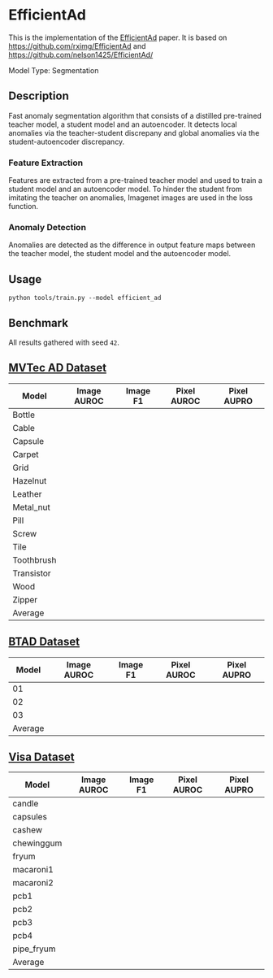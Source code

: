 # EfficientAd

This is the implementation of the [EfficientAd](https://arxiv.org/pdf/2303.14535.pdf) paper. It is based on https://github.com/rximg/EfficientAd and https://github.com/nelson1425/EfficientAd/

Model Type: Segmentation

## Description

Fast anomaly segmentation algorithm that consists of a distilled pre-trained teacher model, a student model and an autoencoder. It detects local anomalies via the teacher-student discrepany and global anomalies via the student-autoencoder discrepancy.

### Feature Extraction

Features are extracted from a pre-trained teacher model and used to train a student model and an autoencoder model. To hinder the student from imitating the teacher on anomalies, Imagenet images are used in the loss function.

### Anomaly Detection

Anomalies are detected as the difference in output feature maps between the teacher model, the student model and the autoencoder model.

## Usage

`python tools/train.py --model efficient_ad`

## Benchmark

All results gathered with seed `42`.

## [MVTec AD Dataset](https://www.mvtec.com/company/research/datasets/mvtec-ad)

| Model      | Image AUROC | Image F1 | Pixel AUROC | Pixel AUPRO |
| ---------- | ----------- | -------- | ----------- | ----------- |
| Bottle     |             |          |             |             |
| Cable      |             |          |             |             |
| Capsule    |             |          |             |             |
| Carpet     |             |          |             |             |
| Grid       |             |          |             |             |
| Hazelnut   |             |          |             |             |
| Leather    |             |          |             |             |
| Metal_nut  |             |          |             |             |
| Pill       |             |          |             |             |
| Screw      |             |          |             |             |
| Tile       |             |          |             |             |
| Toothbrush |             |          |             |             |
| Transistor |             |          |             |             |
| Wood       |             |          |             |             |
| Zipper     |             |          |             |             |
| Average    |             |          |             |             |

## [BTAD Dataset](https://www.mvtec.com/company/research/datasets/mvtec-ad)

| Model   | Image AUROC | Image F1 | Pixel AUROC | Pixel AUPRO |
| ------- | ----------- | -------- | ----------- | ----------- |
| 01      |             |          |             |             |
| 02      |             |          |             |             |
| 03      |             |          |             |             |
| Average |             |          |             |             |

## [Visa Dataset](https://github.com/amazon-science/spot-diff)

| Model      | Image AUROC | Image F1 | Pixel AUROC | Pixel AUPRO |
| ---------- | ----------- | -------- | ----------- | ----------- |
| candle     |             |          |             |             |
| capsules   |             |          |             |             |
| cashew     |             |          |             |             |
| chewinggum |             |          |             |             |
| fryum      |             |          |             |             |
| macaroni1  |             |          |             |             |
| macaroni2  |             |          |             |             |
| pcb1       |             |          |             |             |
| pcb2       |             |          |             |             |
| pcb3       |             |          |             |             |
| pcb4       |             |          |             |             |
| pipe_fryum |             |          |             |             |
| Average    |             |          |             |             |
